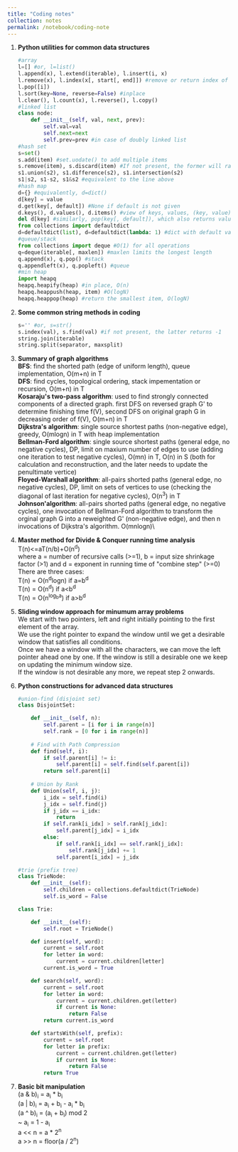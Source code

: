 ```yaml
---
title: "Coding notes"
collection: notes
permalink: /notebook/coding-note
---
```

1. <b>Python utilities for common data structures</b><br/>
    ~~~ python
    #array
    l=[] #or, l=list()
    l.append(x), l.extend(iterable), l.insert(i, x)
    l.remove(x), l.index(x[, start[, end]]) #remove or return index of the first item==x
    l.pop([i])
    l.sort(key=None, reverse=False) #inplace
    l.clear(), l.count(x), l.reverse(), l.copy()
    #linked list
    class node:
        def __init__(self, val, next, prev):
            self.val=val
            self.next=next
            self.prev=prev #in case of doubly linked list
    #hash set
    s=set()
    s.add(item) #set.uodate() to add multiple items
    s.remove(item), s.discard(item) #If not present, the former will raise errors
    s1.union(s2), s1.difference(s2), s1.intersection(s2)
    s1|s2, s1-s2, s1&s2 #equivalent to the line above
    #hash map
    d={} #equivalently, d=dict()
    d[key] = value
    d.get(key[, default]) #None if default is not given
    d.keys(), d.values(), d.items() #view of keys, values, (key, value) pairs
    del d[key] #similarly, pop(key[, default]), which also returns value
    from collections import defaultdict
    d=defaultdict(list), d=defaultdict(lambda: 1) #dict with default value
    #queue/stack
    from collections import deque #O(1) for all operations
    q=deque(iterable[, maxlen]) #maxlen limits the longest length
    q.append(x), q.pop() #stack
    q.appendleft(x), q.popleft() #queue
    #min heap
    import heapq
    heapq.heapify(heap) #in place, O(n)
    heapq.heappush(heap, item) #O(logN)
    heapq.heappop(heap) #return the smallest item, O(logN)
    ~~~

2. <b>Some common string methods in coding</b><br/>
    ~~~ python
    s='' #or, s=str()
    s.index(val), s.find(val) #if not present, the latter returns -1
    string.join(iterable)
    string.split(separator, maxsplit)
    ~~~

3. <b>Summary of graph algorithms</b><br/>
    <b>BFS</b>: find the shorted path (edge of uniform length), queue implementation, O(m+n) in T\
    <b>DFS</b>: find cycles, topological ordering, stack impementation or recursion, O(m+n) in T\
    <b>Kosaraju's two-pass algorithm</b>: used to find strongly connected components of a directed graph. first DFS on reversed graph G' to determine finishing time f(V), second DFS on original graph G in decreasing order of f(V), O(m+n) in T\
    <b>Dijkstra's algorithm</b>: single source shortest paths (non-negative edge), greedy, O(mlogn) in T with heap implementation\
    <b>Bellman-Ford algorithm</b>: single source shortest paths (general edge, no negative cycles), DP, limit on maxium number of edges to use (adding one iteration to test negative cycles), O(mn) in T, O(n) in S (both for calculation and reconstruction, and the later needs to update the penultimate vertice)   
    <b>Floyed-Warshall algorithm</b>: all-pairs shorted paths (general edge, no negative cycles), DP, limit on sets of vertices to use (checking the diagonal of last iteration for negative cycles), O(n<sup>3</sup>) in T\
    <b>Johnson'algorithm</b>: all-pairs shorted paths (general edge, no negative cycles), one invocation of Bellman-Ford algorithm to transform the orginal graph G into a reweighted G' (non-negative edge), and then n invocations of Dijkstra's algorithm. O(mnlogn)\

4. <b>Master method for Divide & Conquer running time analysis</b><br/>
    T(n)<=aT(n/b)+O(n<sup>d</sup>)\
    where a = number of recursive calls (>=1), b = input size shrinkage factor (>1) and d = exponent in running time of "combine step" (>=0)\
    There are three cases:\
    T(n) = O(n<sup>d</sup>logn) if a=b<sup>d</sup>  
    T(n) = O(n<sup>d</sup>) if a<b<sup>d</sup>  
    T(n) = O(n<sup>log<sub>b</sub>a</sup>) if a>b<sup>d</sup>  

5. <b>Sliding window approach for minumum array problems</b><br/>
    We start with two pointers, left and right initially pointing to the first element of the array.\
    We use the right pointer to expand the window until we get a desirable window that satisfies all conditions.\
    Once we have a window with all the characters, we can move the left pointer ahead one by one. If the window is still a desirable one we keep on updating the minimum window size.\
    If the window is not desirable any more, we repeat step 2 onwards.

6. <b>Python constructions for advanced data structures</b><br/>
    ~~~ python
    #union-find (disjoint set)
    class DisjointSet:

        def __init__(self, n):
            self.parent = [i for i in range(n)]
            self.rank = [0 for i in range(n)]
        
        # Find with Path Compression
        def find(self, i):
            if self.parent[i] != i:
                self.parent[i] = self.find(self.parent[i])
            return self.parent[i]
        
        # Union by Rank
        def Union(self, i, j):
            i_idx = self.find(i)
            j_idx = self.find(j)      
            if j_idx == i_idx:
                return
            if self.rank[i_idx] > self.rank[j_idx]:
                self.parent[j_idx] = i_idx
            else:
                if self.rank[i_idx] == self.rank[j_idx]:
                    self.rank[j_idx] += 1
                self.parent[i_idx] = j_idx
    
    #trie (prefix tree)
    class TrieNode:
        def __init__(self):
            self.children = collections.defaultdict(TrieNode)
            self.is_word = False

    class Trie:

        def __init__(self):
            self.root = TrieNode()

        def insert(self, word):
            current = self.root
            for letter in word:
                current = current.children[letter]
            current.is_word = True

        def search(self, word):
            current = self.root
            for letter in word:
                current = current.children.get(letter)
                if current is None:
                    return False
            return current.is_word

        def startsWith(self, prefix):
            current = self.root
            for letter in prefix:
                current = current.children.get(letter)
                if current is None:
                    return False
            return True  
    ~~~

7. <b>Basic bit manipulation</b><br/>
    (a & b)<sub>i</sub> = a<sub>i</sub> * b<sub>i</sub>  
    (a | b)<sub>i</sub> = a<sub>i</sub> + b<sub>i</sub> - a<sub>i</sub> * b<sub>i</sub>  
    (a ^ b)<sub>i</sub> = (a<sub>i</sub> + b<sub>i</sub>) mod 2  
    ~ a<sub>i</sub> = 1 - a<sub>i</sub>  
    a << n = a * 2<sup>n</sup>  
    a >> n = floor(a / 2<sup>n</sup>) 




